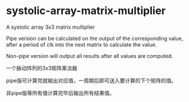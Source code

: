 # systolic-array-matrix-multiplier




A systolic array 3x3 matrix multiplier 



Pipe version can be calculated on the output of the corresponding value, after a period of clk into the next matrix to calculate the value.



Non-pipe version will output all results after all values are computed.


一个脉动阵列的3x3矩阵乘法器


pipe版可计算完就输出对应值，一周期后即可送入要计算的下个矩阵的值。



非pipe版等所有值计算完毕后输出所有结果值。




